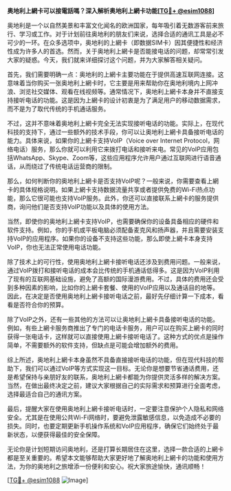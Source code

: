 **奥地利上網卡可以接電話嗎？深入解析奥地利上網卡功能[[TG💪+ @esim1088](https://t.me/s/esim1088)]**

奥地利是一个以自然美景和丰富文化闻名的欧洲国家，每年吸引着无数游客前来旅行、学习或工作。对于计划前往奥地利的朋友们来说，选择合适的通讯工具是必不可少的一环。在众多选项中，奥地利的上網卡（即数据SIM卡）因其便捷性和经济性成为许多人的首选。然而，关于奥地利上網卡是否能接电话的问题，却常常引发大家的疑惑。今天，我们就来详细探讨这个问题，并为大家解答相关疑问。

首先，我们需要明确一点：奥地利的上網卡主要功能在于提供高速互联网连接。这意味着当你购买一张奥地利上網卡时，它主要是用来帮助你在奥地利境内上网冲浪、浏览社交媒体、观看在线视频等。通常情况下，奥地利上網卡本身并不直接支持接听电话的功能。这是因为上網卡的设计初衷是为了满足用户的移动数据需求，而不是为了取代传统的手机通话服务。

不过，这并不意味着奥地利上網卡完全无法实现接听电话的功能。实际上，在现代科技的支持下，通过一些额外的技术手段，你可以让奥地利上網卡具备接听电话的能力。具体来说，如果你的上網卡支持VoIP（Voice over Internet Protocol，网络电话）服务，那么你就可以利用它来拨打电话和接听来电。常见的VoIP应用包括WhatsApp、Skype、Zoom等，这些应用程序允许用户通过互联网进行语音通话，从而绕过了传统电话运营商的限制。

那么，如何判断你的奥地利上網卡是否支持VoIP呢？一般来说，你需要查看上網卡的具体规格说明。如果上網卡支持数据流量共享或者提供免费的Wi-Fi热点功能，那么它很可能也支持VoIP服务。此外，你还可以直接联系上網卡的服务提供商，询问他们是否支持VoIP功能以及具体的使用方法。

当然，即使你的奥地利上網卡支持VoIP，也需要确保你的设备具备相应的硬件和软件支持。例如，你的手机或平板电脑必须配备麦克风和扬声器，并且需要安装支持VoIP的应用程序。如果你的设备不支持这些功能，那么即使上網卡本身支持VoIP，你也无法正常使用电话功能。

除了技术上的可行性，使用奥地利上網卡接听电话还涉及到费用问题。一般来说，通过VoIP拨打和接听电话的成本会比传统的手机通话低得多。这是因为VoIP利用了现有的互联网基础设施，避免了高额的国际漫游费用。不过，具体的费用还会受到多种因素的影响，比如你的上網卡套餐、使用的VoIP应用以及通话目的地等。因此，在决定是否使用奥地利上網卡接听电话之前，最好先仔细计算一下成本，看看是否符合你的预算。

除了VoIP之外，还有一些其他的方法可以让奥地利上網卡具备接听电话的功能。例如，有些上網卡服务商推出了专门的电话卡服务，用户可以在购买上網卡的同时获得一张电话卡，这样就可以直接使用上網卡接听电话了。这种方式的优点是操作简单，不需要额外的软件支持，但缺点是可能会增加额外的费用。

综上所述，奥地利上網卡本身虽然不具备直接接听电话的功能，但在现代科技的帮助下，我们可以通过VoIP等方式实现这一目标。无论你是想要节省通话费用，还是希望保持与亲朋好友的联系，奥地利上網卡都能为你提供灵活多样的解决方案。当然，在做出最终决定之前，建议大家根据自己的实际需求和预算进行全面考虑，选择最适合自己的通讯方案。

最后，提醒大家在使用奥地利上網卡接听电话时，一定要注意保护个人隐私和网络安全。尤其是在使用公共Wi-Fi网络时，要避免泄露敏感信息，以免造成不必要的损失。同时，也要定期更新手机操作系统和VoIP应用程序，确保它们始终处于最新状态，以便获得最佳的安全保障。

无论你是计划短期访问奥地利，还是打算长期居住在这里，选择一款合适的上網卡都是至关重要的。希望本文能够帮助大家更好地了解奥地利上網卡的功能和使用方法，为你的奥地利之旅增添一份便利和安心。祝大家旅途愉快，通讯顺畅！

[[TG💪+ @esim1088](https://t.me/s/esim1088) ![Image](https://i.postimg.cc/4NQfJmqS/Snipaste-2025-05-13-00-14-12.png)]